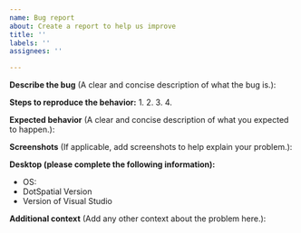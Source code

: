 ```yaml
---
name: Bug report
about: Create a report to help us improve
title: ''
labels: ''
assignees: ''

---
```


**Describe the bug** (A clear and concise description of what the bug is.):

**Steps to reproduce the behavior:**
1.
2.
3.
4.

**Expected behavior** (A clear and concise description of what you expected to happen.):

**Screenshots** (If applicable, add screenshots to help explain your problem.):

**Desktop (please complete the following information):**
 - OS: 
 - DotSpatial Version 
 - Version of Visual Studio


**Additional context** (Add any other context about the problem here.):
